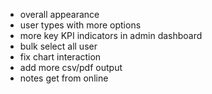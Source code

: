 - overall appearance
- user types with more options
- more key KPI indicators in admin dashboard
- bulk select all user
- fix chart interaction
- add more csv/pdf output
- notes get from online